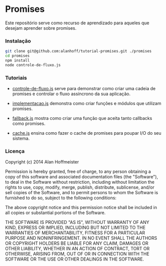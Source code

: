 # Promises

Este repositório serve como recurso de aprendizado para aqueles que desejam
aprender sobre promises.

### Instalação

```bash
git clone git@github.com:alanhoff/tutorial-promises.git ./promises
cd promises
npm install
node controle-de-fluxo.js
```

### Tutoriais

 * [controle-de-fluxo.js](/controle-de-fluxo.js) serve para demonstrar como
 criar uma cadeia de promises e controlar o fluxo assíncrono da sua aplicação.

 * [implementacao.js](/implementacao.js) demonstra como criar funções e módulos
 que utilizam promises.

 * [fallback.js](/fallback.js) mostra como criar uma função que aceita tanto
 callbacks como promises.

 * [cache.js](/cache.js) ensina como fazer o cache de promises para poupar
 I/O do seu sistema.

### Licença

Copyright (c) 2014 Alan Hoffmeister

Permission is hereby granted, free of charge, to any person obtaining a copy
of this software and associated documentation files (the "Software"), to deal
in the Software without restriction, including without limitation the rights
to use, copy, modify, merge, publish, distribute, sublicense, and/or sell
copies of the Software, and to permit persons to whom the Software is
furnished to do so, subject to the following conditions:

The above copyright notice and this permission notice shall be included in
all copies or substantial portions of the Software.

THE SOFTWARE IS PROVIDED "AS IS", WITHOUT WARRANTY OF ANY KIND, EXPRESS OR
IMPLIED, INCLUDING BUT NOT LIMITED TO THE WARRANTIES OF MERCHANTABILITY,
FITNESS FOR A PARTICULAR PURPOSE AND NONINFRINGEMENT. IN NO EVENT SHALL THE
AUTHORS OR COPYRIGHT HOLDERS BE LIABLE FOR ANY CLAIM, DAMAGES OR OTHER
LIABILITY, WHETHER IN AN ACTION OF CONTRACT, TORT OR OTHERWISE, ARISING FROM,
OUT OF OR IN CONNECTION WITH THE SOFTWARE OR THE USE OR OTHER DEALINGS IN
THE SOFTWARE.
